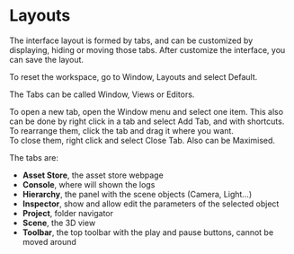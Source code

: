 # Layouts

The interface layout is formed by tabs, and can be customized by displaying, hiding or moving those tabs. After customize the interface, you can save the layout.

To reset the workspace, go to Window, Layouts and select Default.

The Tabs can be called Window, Views or Editors.

To open a new tab, open the Window menu and select one item. This also can be done by right click in a tab and select Add Tab, and with shortcuts.  
To rearrange them, click the tab and drag it where you want.   
To close them, right click and select Close Tab. Also can be Maximised.

The tabs are:

* **Asset Store**, the asset store webpage
* **Console**, where will shown the logs
* **Hierarchy**, the panel with the scene objects (Camera, Light…)
* **Inspector**, show and allow edit the parameters of the selected object
* **Project**, folder navigator
* **Scene**, the 3D view
* **Toolbar**, the top toolbar with the play and pause buttons, cannot be moved around